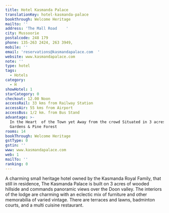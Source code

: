```yaml
---
title: Hotel Kasmanda Palace
translationKey: hotel-kasmanda-palace
bookthrough: Welcome Heritage
mailto: ''
address: 'The Mall Road    '
city: Mussoorie
postalcode: 248 179
phone: 135-263 2424, 263 3949,
mobile: ''
email: 'reservations@kasmandapalace.com  '
website: www.kasmandapalace.com
note: ''
type: hotel
tags:
  - Hotels
category:
  - H
showHotel: 1
starCategory: 0
checkout: 12.00 Noon
accessRail: 33 kms from Railway Station
accessAir: 55 kms from Airport
accessBus: 1/2 km. from Bus Stand
advantage: >-
  In the Heart  of the Town yet Away from the crowd Situated in 3 acres of
  Gardens & Pine Forest
rooms: 14
bookThrough: Welcome Heritage
gstType: 0
gstin: ''
www: www.kasmandapalace.com
web: 1
mailTo: ''
ranking: 0
---
```







A charming small heritage hotel owned by the Kasmanda Royal Family, that still in residence, The Kasmanda Palace is built on 3 acres of wooded hillside and commands panoramic views over the Doon valley.   The interiors of the lodge are charming with an eclectic mix of furniture and other memorabilia of varied vintage.    There are terraces and lawns, badminton courts, and a multi cuisine restaurant.